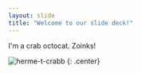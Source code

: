 ```yaml
---
layout: slide
title: "Welcome to our slide deck!"
---
```


I'm a crab octocat. Zoinks!

![herme-t-crabb](https://octodex.github.com/images/herme-t-crabb.png)
{: .center}
